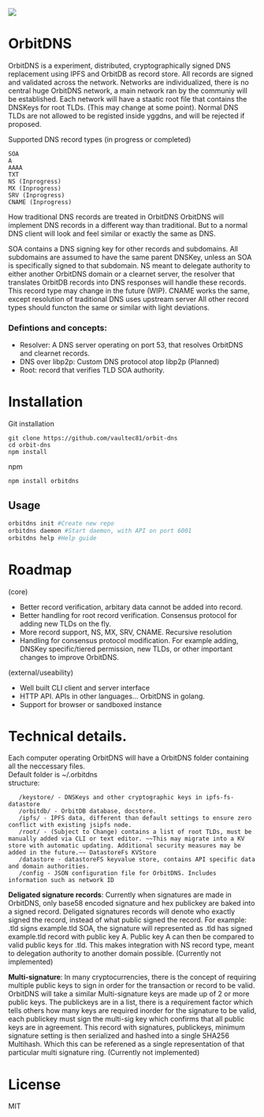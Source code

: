 <a href="https://localmesh.org">
<img src="https://img.shields.io/badge/Sponsored%20by-localmesh.org-green">
</a>

# OrbitDNS
OrbitDNS is a experiment, distributed, cryptographically signed DNS replacement using IPFS and OrbitDB as record store.
All records are signed and validated across the network.
Networks are individualized, there is no central huge OrbitDNS network, a main network ran by the communiy will be established. Each network will have a staatic root file that contains the DNSKeys for root TLDs. (This may change at some point). Normal DNS TLDs are not allowed to be registed inside yggdns, and will be rejected if proposed.

Supported DNS record types (in progress or completed)
```
SOA
A
AAAA
TXT
NS (Inprogress)
MX (Inprogress)
SRV (Inprogress)
CNAME (Inprogress)
```

How traditional DNS records are treated in OrbitDNS
OrbitDNS will implement DNS records in a different way than traditional.
But to a normal DNS client will look and feel similar or exactly the same as DNS.

SOA contains a DNS signing key for other records and subdomains. All subdomains are assumed to have the same parent DNSKey, unless an SOA is specifically signed to that subdomain.
NS meant to delegate authority to either another OrbitDNS domain or a clearnet server, the resolver that translates OrbitDB records into DNS responses will handle these records. This record type may change in the future (WIP).
CNAME works the same, except resolution of traditional DNS uses upstream server
All other record types should functon the same or similar with light deviations.

### Defintions and concepts:
* Resolver: A DNS server operating on port 53, that resolves OrbitDNS and clearnet records.
* DNS over libp2p: Custom DNS protocol atop libp2p (Planned)
* Root: record that verifies TLD SOA authority.

# Installation

Git installation
```
git clone https://github.com/vaultec81/orbit-dns
cd orbit-dns
npm install
```

npm
```
npm install orbitdns
```

## Usage

```sh
orbitdns init #Create new repo
orbitdns daemon #Start daemon, with API on port 6001
orbitdns help #Help guide
```

# Roadmap
(core)
* Better record verification, arbitary data cannot be added into record.
* Better handling for root record verification. Consensus protocol for adding new TLDs on the fly.
* More record support, NS, MX, SRV, CNAME. Recursive resolution
* Handling for consensus protocol modification. For example adding, DNSKey specific/tiered permission, new TLDs, or other important changes to improve OrbitDNS. <br>

(external/useability)
* Well built CLI client and server interface
* HTTP API. APIs in other languages... OrbitDNS in golang. 
* Support for browser or sandboxed instance

# Technical details.
Each computer operating OrbitDNS will have a OrbitDNS folder containing all the neccessary files. <br>
Default folder is ~/.orbitdns <br>
structure: <br>
```
   /keystore/ - DNSKeys and other cryptographic keys in ipfs-fs-datastore
   /orbitdb/ - OrbitDB database, docstore.
   /ipfs/ - IPFS data, different than default settings to ensure zero conflict with existing jsipfs node.
   /root/ - (Subject to Change) contains a list of root TLDs, must be manually added via CLI or text editor. ~~This may migrate into a KV store with automatic updating. Additional security measures may be added in the future.~~ DatastoreFs KVStore
   /datastore - datastoreFS keyvalue store, contains API specific data and domain authorities.
   /config - JSON configuration file for OrbitDNS. Includes information such as network ID
```



**Deligated signature records**:
Currently when signatures are made in OrbitDNS, only base58 encoded signature and hex publickey are baked into a signed record. Deligated signatures records will denote who exactly signed the record, instead of what public signed the record. 
For example: .tld signs example.tld SOA, the signature will represented as .tld has signed example.tld record with public key A. Public key A can then be compared to valid public keys for .tld. This makes integration with NS record type, meant to delegation authority to another domain possible. (Currently not implemented)

**Multi-signature**:
In many cryptocurrencies, there is the concept of requiring multiple public keys to sign in order for the transaction or record to be valid. OrbitDNS will take a similar
Multi-signature keys are made up of 2 or more public keys. The publickeys are in a list, there is a requirement factor which tells others how many keys are required inorder for the signature to be valid, each publickey must sign the multi-sig key which confirms that all public keys are in agreement. This record with signatures, publickeys, minimum signature setting is then serialized and hashed into a single SHA256 Multihash. Which this can be referened as a single representation of that particular multi signature ring. (Currently not implemented)

# License
MIT